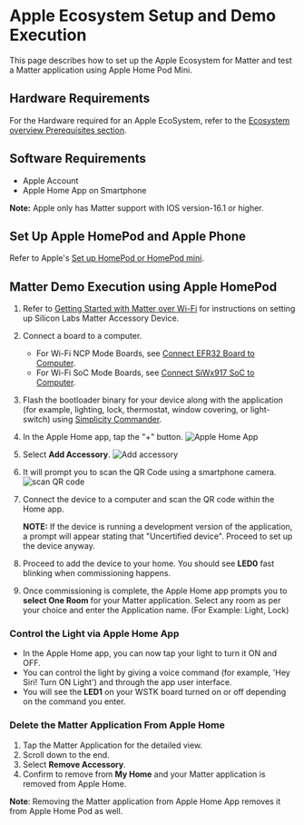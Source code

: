# Apple Ecosystem Setup and Demo Execution

This page describes how to set up the Apple Ecosystem for Matter and test a Matter application using Apple Home Pod Mini.

## Hardware Requirements

For the Hardware required for an Apple EcoSystem, refer to the [Ecosystem overview Prerequisites section](./index#prerequisites).

## Software Requirements

- Apple Account
- Apple Home App on Smartphone

**Note:** Apple only has Matter support with IOS version-16.1 or higher.

## Set Up Apple HomePod and Apple Phone

Refer to Apple's [Set up HomePod or HomePod mini](https://support.apple.com/en-in/HT208241).

## Matter Demo Execution using Apple HomePod

1. Refer to [Getting Started with Matter over Wi-Fi](/matter/{build-docspace-version}/matter-wifi-getting-started-example) for instructions on setting up Silicon Labs Matter Accessory Device.

2. Connect a board to a computer.

   - For Wi-Fi NCP Mode Boards, see [Connect EFR32 Board to Computer](/matter/{build-docspace-version}/matter-wifi-getting-started-example/getting-started-efx32-ncp#connect-the-boards-to-a-computer).
   - For Wi-Fi SoC Mode Boards, see [Connect SiWx917 SoC to Computer](/matter/{build-docspace-version}/matter-wifi-getting-started-example/getting-started-with-soc#connect-siwx917-soc-to-computer).

3. Flash the bootloader binary for your device along with the application (for example, lighting, lock, thermostat, window covering, or light-switch) using [Simplicity Commander](/matter/{build-docspace-version}/matter-wifi-run-demo/flashing-using-commander).

4. In the Apple Home app, tap the "+" button.
   ![Apple Home App](./images/apple-home-app.png?width=40%&height=40%)

5. Select **Add Accessory**.
   ![Add accessory](./images/apple-home-app-add-accessory.png?width=40%&height=40%)

6. It will prompt you to scan the QR Code using a smartphone camera.
   ![scan QR code](./images/apple-home-app-scan-qr-code.png?width=40%&height=40%)

7. Connect the device to a computer and scan the QR code within the Home app.

   **NOTE:** If the device is running a development version of the application, a prompt will appear stating that "Uncertified device". Proceed to set up the device anyway.

8. Proceed to add the device to your home. You should see **LED0** fast blinking when commissioning happens.

9. Once commissioning is complete, the Apple Home app prompts you to **select One Room** for your Matter application. Select any room as per your choice and enter the Application name. (For Example: Light, Lock)

### Control the Light via Apple Home App

- In the Apple Home app, you can now tap your light to turn it ON and OFF.
- You can control the light by giving a voice command (for example, 'Hey Siri! Turn ON Light') and through the app user interface.
- You will see the **LED1** on your WSTK board turned on or off depending on the command you enter.

### Delete the Matter Application From Apple Home

1. Tap the Matter Application for the detailed view.
2. Scroll down to the end.
3. Select **Remove Accessory**.
4. Confirm to remove from **My Home** and your Matter application is removed from Apple Home.

**Note**: Removing the Matter application from Apple Home App removes it from Apple Home Pod as well.
